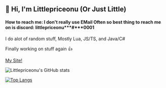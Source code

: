 ## 👋 Hi, I'm Littlepriceonu (Or Just Little)

#### How to reach me: I don't really use EMail Often so best thing to reach me on is discord: littlepriceonu***#***0001

I do alot of random stuff, Mostly Lua, JS/TS, and Java/C#

Finally working on stuff again 👍

[My Site!](http://littlepriceonu.com/)

![Littlepriceonu's GitHub stats](https://github-readme-stats.vercel.app/api?username=littlepriceonu&show_icons=true&theme=tokyonight)

[![Top Langs](https://github-readme-stats.vercel.app/api/top-langs/?username=littlepriceonu&langs_count=6&theme=tokyonight)](https://github.com/anuraghazra/github-readme-stats)

<!---
littlepriceonu/littlepriceonu is a ✨ special ✨ repository because its `README.md` (this file) appears on your GitHub profile.
You can click the Preview link to take a look at your changes.
--->
